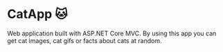 ﻿# CatApp 🐱
Web application built with ASP.NET Core MVC.
By using this app you can get cat images, cat gifs or facts about cats at random.
